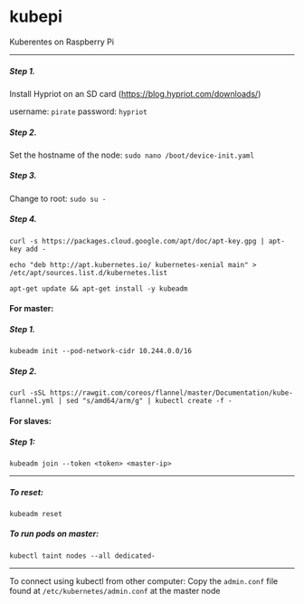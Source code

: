 # kubepi
Kuberentes on Raspberry Pi

---
##### Step 1.
Install Hypriot on an SD card (https://blog.hypriot.com/downloads/)

username: `pirate`
password: `hypriot`
##### Step 2.
Set the hostname of the node:
`sudo nano /boot/device-init.yaml`
##### Step 3.
Change to root: `sudo su -`
##### Step 4. 
`curl -s https://packages.cloud.google.com/apt/doc/apt-key.gpg | apt-key add -`

`echo "deb http://apt.kubernetes.io/ kubernetes-xenial main" > /etc/apt/sources.list.d/kubernetes.list`

`apt-get update && apt-get install -y kubeadm`

#### For master: 
##### Step 1.
`kubeadm init --pod-network-cidr 10.244.0.0/16`
##### Step 2. 
`curl -sSL https://rawgit.com/coreos/flannel/master/Documentation/kube-flannel.yml | sed "s/amd64/arm/g" | kubectl create -f -`
#### For slaves:
##### Step 1:
`kubeadm join --token <token> <master-ip>`

---
##### To reset:
`kubeadm reset`

##### To run pods on master:
`kubectl taint nodes --all dedicated-`

---
To connect using kubectl from other computer:
Copy the `admin.conf` file found at `/etc/kubernetes/admin.conf` at the master node